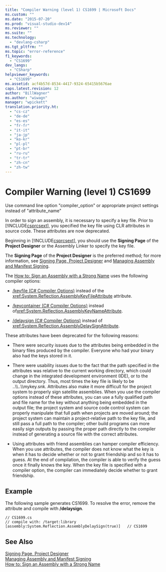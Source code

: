 ```yaml
---
title: "Compiler Warning (level 1) CS1699 | Microsoft Docs"
ms.custom: ""
ms.date: "2015-07-20"
ms.prod: "visual-studio-dev14"
ms.reviewer: ""
ms.suite: ""
ms.technology: 
  - "devlang-csharp"
ms.tgt_pltfrm: ""
ms.topic: "error-reference"
f1_keywords: 
  - "CS1699"
dev_langs: 
  - "CSharp"
helpviewer_keywords: 
  - "CS1699"
ms.assetid: acf4b57d-8534-4417-9324-65415b5676ae
caps.latest.revision: 12
author: "BillWagner"
ms.author: "wiwagn"
manager: "wpickett"
translation.priority.ht: 
  - "cs-cz"
  - "de-de"
  - "es-es"
  - "fr-fr"
  - "it-it"
  - "ja-jp"
  - "ko-kr"
  - "pl-pl"
  - "pt-br"
  - "ru-ru"
  - "tr-tr"
  - "zh-cn"
  - "zh-tw"
---
```

# Compiler Warning (level 1) CS1699
Use command line option "compiler_option" or appropriate project settings instead of "attribute_name"  
  
 In order to sign an assembly, it is necessary to specify a key file. Prior to [!INCLUDE[csprcsext](../../../csharp/language-reference/compiler-messages/includes/csprcsext_md.md)], you specified the key file using CLR attributes in source code. These attributes are now deprecated.  
  
 Beginning in [!INCLUDE[csprcsext](../../../csharp/language-reference/compiler-messages/includes/csprcsext_md.md)], you should use the **Signing Page** of the **Project Designer** or the Assembly Linker to specify the key file.  
  
 The **Signing Page** of the **Project Designer** is the preferred method; for more information, see [Signing Page, Project Designer](/visualstudio/ide/reference/signing-page-project-designer) and [Managing Assembly and Manifest Signing](/visualstudio/ide/managing-assembly-and-manifest-signing).  
  
 The [How to: Sign an Assembly with a Strong Name](http://msdn.microsoft.com/library/2c30799a-a826-46b4-a25d-c584027a6c67) uses the following compiler options:  
  
-   [/keyfile (C# Compiler Options)](../../../csharp/language-reference/compiler-options/keyfile-compiler-option.md) instead of the <xref:System.Reflection.AssemblyKeyFileAttribute> attribute.  
  
-   [/keycontainer (C# Compiler Options)](../../../csharp/language-reference/compiler-options/keycontainer-compiler-option.md) instead of<xref:System.Reflection.AssemblyKeyNameAttribute>.  
  
-   [/delaysign (C# Compiler Options)](../../../csharp/language-reference/compiler-options/delaysign-compiler-option.md) instead of <xref:System.Reflection.AssemblyDelaySignAttribute>.  
  
 These attributes have been deprecated for the following reasons:  
  
-   There were security issues due to the attributes being embedded in the binary files produced by the compiler. Everyone who had your binary also had the keys stored in it.  
  
-   There were usability issues due to the fact that the path specified in the attributes was relative to the current working directory, which could change in the integrated development environment (IDE), or to the output directory. Thus, most times the key file is likely to be ..\\\\..\\\mykey.snk. Attributes also make it more difficult for the project system to properly sign satellite assemblies. When you use the compiler options instead of these attributes, you can use a fully qualified path and file name for the key without anything being embedded in the output file; the project system and source code control system can properly manipulate that full path when projects are moved around; the project system can maintain a project-relative path to the key file, and still pass a full path to the compiler; other build programs can more easily sign outputs by passing the proper path directly to the compiler instead of generating a source file with the correct attributes.  
  
-   Using attributes with friend assemblies can hamper compiler efficiency. When you use attributes, the compiler does not know what the key is when it has to decide whether or not to grant friendship and so it has to guess. At the end of compilation, the compiler is able to verify the guess once it finally knows the key. When the key file is specified with a compiler option, the compiler can immediately decide whether to grant friendship.  
  
## Example  
 The following sample generates CS1699. To resolve the error, remove the attribute and compile with **/delaysign**.  
  
```  
// CS1699.cs  
// compile with: /target:library  
[assembly:System.Reflection.AssemblyDelaySign(true)]   // CS1699  
```  
  
## See Also  
 [Signing Page, Project Designer](/visualstudio/ide/reference/signing-page-project-designer)   
 [Managing Assembly and Manifest Signing](/visualstudio/ide/managing-assembly-and-manifest-signing)   
 [How to: Sign an Assembly with a Strong Name](http://msdn.microsoft.com/library/2c30799a-a826-46b4-a25d-c584027a6c67)